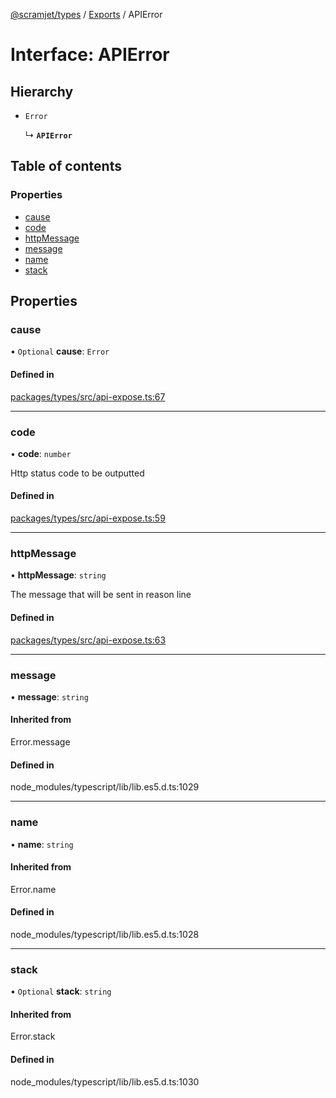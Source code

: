[@scramjet/types](../README.md) / [Exports](../modules.md) / APIError

# Interface: APIError

## Hierarchy

- `Error`

  ↳ **`APIError`**

## Table of contents

### Properties

- [cause](APIError.md#cause)
- [code](APIError.md#code)
- [httpMessage](APIError.md#httpmessage)
- [message](APIError.md#message)
- [name](APIError.md#name)
- [stack](APIError.md#stack)

## Properties

### cause

• `Optional` **cause**: `Error`

#### Defined in

[packages/types/src/api-expose.ts:67](https://github.com/scramjetorg/transform-hub/blob/HEAD/packages/types/src/api-expose.ts#L67)

___

### code

• **code**: `number`

Http status code to be outputted

#### Defined in

[packages/types/src/api-expose.ts:59](https://github.com/scramjetorg/transform-hub/blob/HEAD/packages/types/src/api-expose.ts#L59)

___

### httpMessage

• **httpMessage**: `string`

The message that will be sent in reason line

#### Defined in

[packages/types/src/api-expose.ts:63](https://github.com/scramjetorg/transform-hub/blob/HEAD/packages/types/src/api-expose.ts#L63)

___

### message

• **message**: `string`

#### Inherited from

Error.message

#### Defined in

node_modules/typescript/lib/lib.es5.d.ts:1029

___

### name

• **name**: `string`

#### Inherited from

Error.name

#### Defined in

node_modules/typescript/lib/lib.es5.d.ts:1028

___

### stack

• `Optional` **stack**: `string`

#### Inherited from

Error.stack

#### Defined in

node_modules/typescript/lib/lib.es5.d.ts:1030

